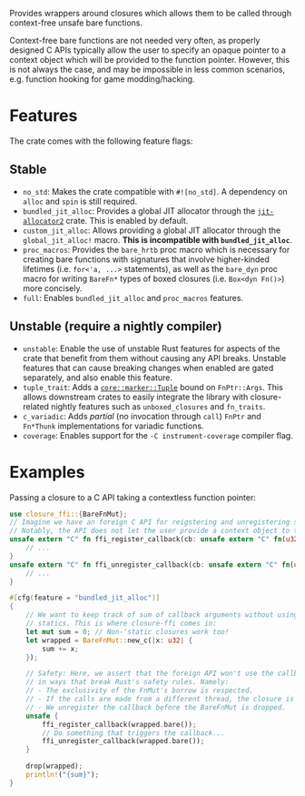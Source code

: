 Provides wrappers around closures which allows them to be called through context-free unsafe
bare functions.

Context-free bare functions are not needed very often, as properly designed C APIs typically
allow the user to specify an opaque pointer to a context object which will be provided to the
function pointer. However, this is not always the case, and may be impossible in less common
scenarios, e.g. function hooking for game modding/hacking.

# Features
The crate comes with the following feature flags:

## Stable
- `no_std`: Makes the crate compatible with `#![no_std]`. A dependency on `alloc` and `spin` is
  still required.
- `bundled_jit_alloc`: Provides a global JIT allocator through the [`jit-allocator2`](https://crates.io/crates/jit-allocator2)
  crate. This is enabled by default.
- `custom_jit_alloc`: Allows providing a global JIT allocator through the `global_jit_alloc!` macro.
  **This is incompatible with `bundled_jit_alloc`**.
- `proc_macros`: Provides the `bare_hrtb` proc macro which is necessary for creating bare
  functions with signatures that involve higher-kinded lifetimes (i.e. `for<'a, ...>`
  statements), as well as the `bare_dyn` proc macro for writing `BareFn*` types of boxed 
  closures (i.e. `Box<dyn Fn()>`) more concisely. 
- `full`: Enables `bundled_jit_alloc` and `proc_macros` features.

## Unstable (require a nightly compiler)
- `unstable`: Enable the use of unstable Rust features for aspects of the crate that benefit from 
  them without causing any API breaks. Unstable features that can cause breaking changes when enabled 
  are gated separately, and also enable this feature.
- `tuple_trait`: Adds a [`core::marker::Tuple`](https://doc.rust-lang.org/nightly/core/marker/trait.Tuple.html)
  bound on `FnPtr::Args`. This allows downstream crates to easily integrate the library with closure-related
  nightly features such as `unboxed_closures` and `fn_traits`.
- `c_variadic`: Adds *partial* (no invocation through `call`) `FnPtr` and `Fn*Thunk` implementations for variadic functions.
- `coverage`: Enables support for the `-C instrument-coverage` compiler flag.

# Examples
Passing a closure to a C API taking a contextless function pointer:
```rust
use closure_ffi::{BareFnMut};
// Imagine we have an foreign C API for reigstering and unregistering some callback function.
// Notably, the API does not let the user provide a context object to the callback.
unsafe extern "C" fn ffi_register_callback(cb: unsafe extern "C" fn(u32)) {
    // ...
}
unsafe extern "C" fn ffi_unregister_callback(cb: unsafe extern "C" fn(u32)) {
    // ...
}

#[cfg(feature = "bundled_jit_alloc")]
{
    // We want to keep track of sum of callback arguments without using 
    // statics. This is where closure-ffi comes in:
    let mut sum = 0; // Non-'static closures work too!
    let wrapped = BareFnMut::new_c(|x: u32| {
        sum += x;
    });

    // Safety: Here, we assert that the foreign API won't use the callback
    // in ways that break Rust's safety rules. Namely:
    // - The exclusivity of the FnMut's borrow is respected.
    // - If the calls are made from a different thread, the closure is Sync.
    // - We unregister the callback before the BareFnMut is dropped.
    unsafe {
        ffi_register_callback(wrapped.bare());
        // Do something that triggers the callback...
        ffi_unregister_callback(wrapped.bare());
    }

    drop(wrapped);
    println!("{sum}");
}
```
